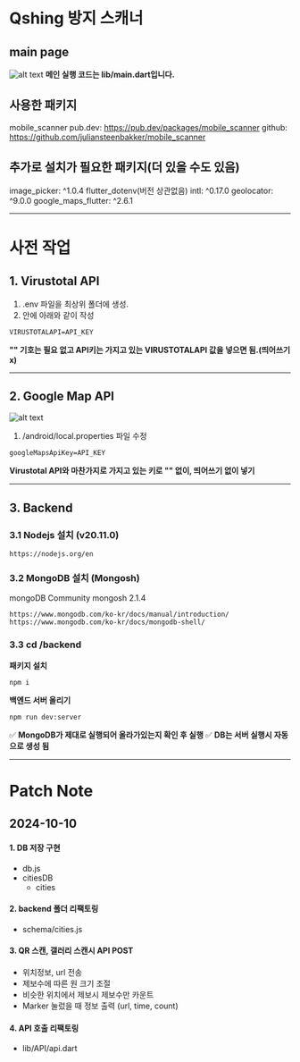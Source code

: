 # Qshing 방지 스캐너

## main page

![alt text](https://github.com/SCHCapstone2024-Qshing/virustotal_api/blob/main/image/123.png)
**메인 실행 코드는 lib/main.dart입니다.**

## 사용한 패키지

mobile_scanner
pub.dev: https://pub.dev/packages/mobile_scanner
github: https://github.com/juliansteenbakker/mobile_scanner

## 추가로 설치가 필요한 패키지(더 있을 수도 있음)

image_picker: ^1.0.4
flutter_dotenv(버전 상관없음)
intl: ^0.17.0
geolocator: ^9.0.0
google_maps_flutter: ^2.6.1

---

# 사전 작업

## 1. Virustotal API

1. .env 파일을 최상위 폴더에 생성.
2. 안에 아래와 같이 작성

```
VIRUSTOTALAPI=API_KEY
```

**"" 기호는 필요 없고 API키는 가지고 있는 VIRUSTOTALAPI 값을 넣으면 됨.(띄어쓰기 x)**

---

## 2. Google Map API

![alt text](https://github.com/SCHCapstone2024-Qshing/virustotal_api/blob/main/image/map_image.jpg)

1. /android/local.properties 파일 수정

```
googleMapsApiKey=API_KEY
```

**Virustotal API와 마찬가지로 가지고 있는 키로 "" 없이, 띄어쓰기 없이 넣기**

---

## 3. Backend

### 3.1 Nodejs 설치 (v20.11.0)

```
https://nodejs.org/en
```

### 3.2 MongoDB 설치 (Mongosh)

mongoDB Community
mongosh 2.1.4

```
https://www.mongodb.com/ko-kr/docs/manual/introduction/
https://www.mongodb.com/ko-kr/docs/mongodb-shell/
```

### 3.3 cd /backend

**패키지 설치**

```
npm i
```

**백엔드 서버 올리기**

```
npm run dev:server
```

✅ **MongoDB가 제대로 실행되어 올라가있는지 확인 후 실행**
✅ **DB는 서버 실행시 자동으로 생성 됨**

---

# Patch Note

## 2024-10-10

#### 1. DB 저장 구현

- db.js
- citiesDB
  - cities

#### 2. backend 폴더 리팩토링

- schema/cities.js

#### 3. QR 스캔, 갤러리 스캔시 API POST

- 위치정보, url 전송
- 제보수에 따른 원 크기 조절
- 비슷한 위치에서 제보시 제보수만 카운트
- Marker 눌렀을 때 정보 출력 (url, time, count)

#### 4. API 호출 리팩토링

- lib/API/api.dart
